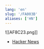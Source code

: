 ```yaml
---
lang: 'en'
slug: '/FA003B'
aliases: ['HN']
---
```


![[AF8C23.png]]

- [Hacker News](https://news.ycombinator.com/)
